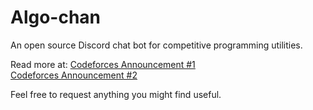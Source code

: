 # Algo-chan
An open source Discord chat bot for competitive programming utilities.

Read more at: 
[Codeforces Announcement #1](http://codeforces.com/blog/entry/52778)
<br>
[Codeforces Announcement #2](http://codeforces.com/blog/entry/57376)

Feel free to request anything you might find useful.
